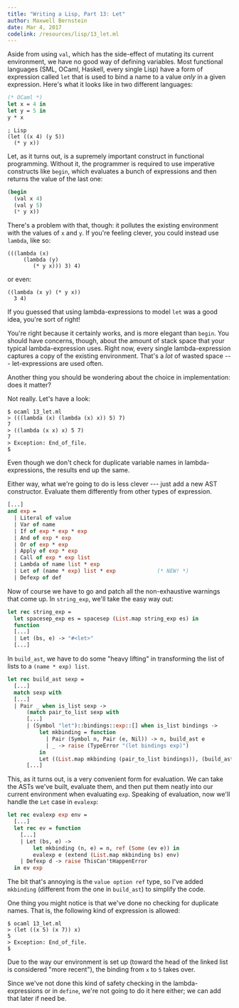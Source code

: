 ```yaml
---
title: "Writing a Lisp, Part 13: Let"
author: Maxwell Bernstein
date: Mar 4, 2017
codelink: /resources/lisp/13_let.ml
---
```


Aside from using `val`, which has the side-effect of mutating its current
environment, we have no good way of defining variables. Most functional
languages (SML, OCaml, Haskell, every single Lisp) have a form of expression
called `let` that is used to bind a name to a value *only* in a given
expression. Here's what it looks like in two different languages:

```ocaml
(* OCaml *)
let x = 4 in
let y = 5 in
y * x
```

```common-lisp
; Lisp
(let ((x 4) (y 5))
  (* y x))
```

Let, as it turns out, is a supremely important construct in functional
programming. Without it, the programmer is required to use imperative
constructs like `begin`, which evaluates a bunch of expressions and then
returns the value of the last one:

```scheme
(begin
  (val x 4)
  (val y 5)
  (* y x))
```

There's a problem with that, though: it pollutes the existing environment with
the values of `x` and `y`.  If you're feeling clever, you could instead use
`lambda`, like so:


```common-lisp
(((lambda (x)
     (lambda (y)
        (* y x))) 3) 4)
```

or even:

```common-lisp
((lambda (x y) (* y x))
  3 4)
```

If you guessed that using lambda-expressions to model `let` was a good idea,
you're sort of right!

You're right because it certainly works, and is more elegant than `begin`.  You
should have concerns, though, about the amount of stack space that your typical
lambda-expression uses. Right now, every single lambda-expression captures a
copy of the existing environment. That's a *lot* of wasted space ---
let-expressions are used often.

Another thing you should be wondering about the choice in implementation: does
it matter?

Not really. Let's have a look:

```
$ ocaml 13_let.ml
> (((lambda (x) (lambda (x) x)) 5) 7)
7
> ((lambda (x x) x) 5 7)
7
> Exception: End_of_file.
$
```

Even though we don't check for duplicate variable names in lambda-expressions,
the results end up the same.

Either way, what we're going to do is less clever --- just add a new AST
constructor. Evaluate them differently from other types of expression.

```ocaml
[...]
and exp =
  | Literal of value
  | Var of name
  | If of exp * exp * exp
  | And of exp * exp
  | Or of exp * exp
  | Apply of exp * exp
  | Call of exp * exp list
  | Lambda of name list * exp
  | Let of (name * exp) list * exp             (* NEW! *)
  | Defexp of def
```

Now of course we have to go and patch all the non-exhaustive warnings that come
up. In `string_exp`, we'll take the easy way out:

```ocaml
let rec string_exp =
  let spacesep_exp es = spacesep (List.map string_exp es) in
  function
  [...]
  | Let (bs, e) -> "#<let>"
  [...]
```

In `build_ast`, we have to do some "heavy lifting" in transforming the list of
lists to a `(name * exp) list`.

```ocaml
let rec build_ast sexp =
  [...]
  match sexp with
  [...]
  | Pair _ when is_list sexp ->
      (match pair_to_list sexp with
      [...]
      | (Symbol "let")::bindings::exp::[] when is_list bindings ->
          let mkbinding = function
            | Pair (Symbol n, Pair (e, Nil)) -> n, build_ast e
            | _ -> raise (TypeError "(let bindings exp)")
          in
          Let ((List.map mkbinding (pair_to_list bindings)), (build_ast exp))
      [...]
```

This, as it turns out, is a very convenient form for evaluation. We can take
the ASTs we've built, evaluate them, and then put them neatly into our current
environment when evaluating `exp`. Speaking of evaluation, now we'll handle the
`Let` case in `evalexp`:

```ocaml
let rec evalexp exp env =
  [...]
  let rec ev = function
    [...]
    | Let (bs, e) ->
        let mkbinding (n, e) = n, ref (Some (ev e)) in
        evalexp e (extend (List.map mkbinding bs) env)
    | Defexp d -> raise ThisCan'tHappenError
  in ev exp
```

The bit that's annoying is the `value option ref` type, so I've added
`mkbinding` (different from the one in `build_ast`) to simplify the code.

One thing you might notice is that we've done no checking for duplicate names.
That is, the following kind of expression is allowed:

```
$ ocaml 13_let.ml
> (let ((x 5) (x 7)) x)
5
> Exception: End_of_file.
$
```

Due to the way our environment is set up (toward the head of the linked list is
considered "more recent"), the binding from `x` to `5` takes over.

Since we've not done this kind of safety checking in the lambda-expressions or
in `define`, we're not going to do it here either; we can add that later if
need be.
